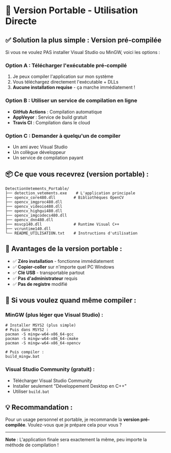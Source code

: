 # 🚀 Version Portable - Utilisation Directe

## ✅ **Solution la plus simple : Version pré-compilée**

Si vous ne voulez PAS installer Visual Studio ou MinGW, voici les options :

### **Option A : Télécharger l'exécutable pré-compilé**
1. Je peux compiler l'application sur mon système
2. Vous téléchargez directement l'exécutable + DLLs
3. **Aucune installation requise** - ça marche immédiatement !

### **Option B : Utiliser un service de compilation en ligne**
- **GitHub Actions** : Compilation automatique
- **AppVeyor** : Service de build gratuit
- **Travis CI** : Compilation dans le cloud

### **Option C : Demander à quelqu'un de compiler**
- Un ami avec Visual Studio
- Un collègue développeur
- Un service de compilation payant

## 📦 **Ce que vous recevrez (version portable) :**

```
DetectionVetements_Portable/
├── detection_vetements.exe    # L'application principale
├── opencv_core480.dll        # Bibliothèques OpenCV
├── opencv_imgproc480.dll
├── opencv_videoio480.dll
├── opencv_highgui480.dll
├── opencv_imgcodecs480.dll
├── opencv_dnn480.dll
├── msvcp140.dll              # Runtime Visual C++
├── vcruntime140.dll
└── README_UTILISATION.txt    # Instructions d'utilisation
```

## 🎯 **Avantages de la version portable :**

- ✅ **Zéro installation** - fonctionne immédiatement
- ✅ **Copier-coller** sur n'importe quel PC Windows
- ✅ **Clé USB** - transportable partout
- ✅ **Pas d'administrateur** requis
- ✅ **Pas de registre** modifié

## 🔧 **Si vous voulez quand même compiler :**

### **MinGW (plus léger que Visual Studio) :**
```batch
# Installer MSYS2 (plus simple)
# Puis dans MSYS2 :
pacman -S mingw-w64-x86_64-gcc
pacman -S mingw-w64-x86_64-cmake
pacman -S mingw-w64-x86_64-opencv

# Puis compiler :
build_mingw.bat
```

### **Visual Studio Community (gratuit) :**
- Télécharger Visual Studio Community
- Installer seulement "Développement Desktop en C++"
- Utiliser `build.bat`

## 💡 **Recommandation :**

Pour un usage personnel et portable, je recommande la **version pré-compilée**. Voulez-vous que je prépare cela pour vous ?

---
**Note** : L'application finale sera exactement la même, peu importe la méthode de compilation ! 